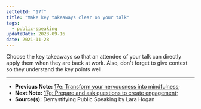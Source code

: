 ```yaml
---
zettelId: "17f"
title: "Make key takeaways clear on your talk"
tags:
  - public-speaking
updateDate: 2023-09-16
date: 2021-11-28
---
```


Choose the key takeaways so that an attendee of your talk can directly apply them when they are back at work. Also, don't forget to give context so they understand the key points well.

---

- **Previous Note:** [17e: Transform your nervousness into mindfulness](/notes/17e/);
- **Next Note:** [17g: Prepare and ask questions to create engagement](/notes/17g/);
- **Source(s):** Demystifying Public Speaking by Lara Hogan
